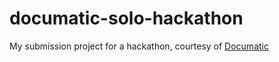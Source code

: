 # documatic-solo-hackathon

My submission project for a hackathon, courtesy of [Documatic](https://documatic.com/)
